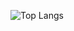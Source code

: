 ![Top Langs](https://github-readme-stats.vercel.app/api/top-langs/?username=miguelcalisto&layout=pie&theme=default)
